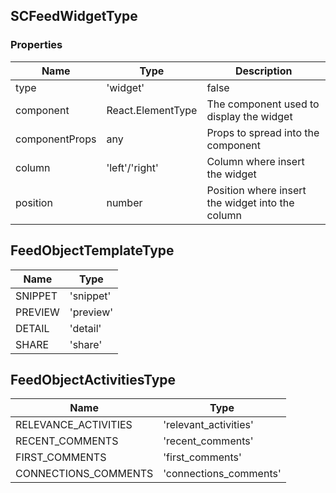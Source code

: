 ## SCFeedWidgetType

### Properties

|Name|Type|Description|
|---|---|---|
|type|'widget'|false|Type of the widget|
|component|React.ElementType|The component used to display the widget|
|componentProps|any|Props to spread into the component|
|column|'left'/'right'|Column where insert the widget|
|position|number|Position where insert the widget into the column|



## FeedObjectTemplateType

|Name|Type|
|---|---|
|SNIPPET | 'snippet'|
|PREVIEW | 'preview'|
|DETAIL | 'detail'|
|SHARE | 'share'|




## FeedObjectActivitiesType

|Name|Type|
|---|---|
|RELEVANCE_ACTIVITIES |'relevant_activities'|
|RECENT_COMMENTS |'recent_comments'|
|FIRST_COMMENTS |'first_comments'|
|CONNECTIONS_COMMENTS |'connections_comments'|